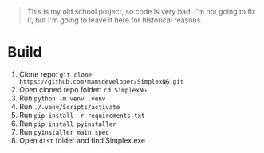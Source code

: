 > This is my old school project, so code is very bad. I'm not going to fix it, but I'm going to leave it here for historical reasons.

# Build

1. Clone repo: `git clone https://github.com/mamsdeveloper/SimplexNG.git`
2. Open cloned repo folder: `cd SimplexNG`
3. Run `python -m venv .venv`
4. Run `./.venv/Scripts/activate`
5. Run `pip install -r requirements.txt`
6. Run `pip install pyinstaller`
7. Run `pyinstaller main.spec`
8. Open `dist` folder and find Simplex.exe
